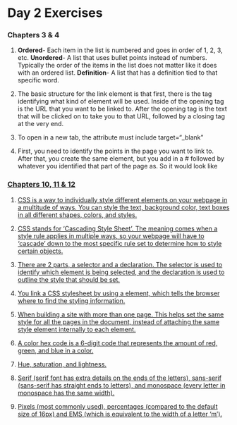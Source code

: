 # Day 2 Exercises

### Chapters 3 & 4
1. **Ordered**- Each item in the list is numbered and goes in order of 1, 2, 3, etc.
**Unordered**- A list that uses bullet points instead of numbers. Typically the order of the items in the list does not matter like it does with an ordered list.
**Definition**- A list that has a definition tied to that specific word.

2. The basic structure for the link element is that first, there is the <a> tag identifying what kind of element will be used. Inside of the opening tag is the URL that you want to be linked to. After the opening tag is the text that will be clicked on to take you to that URL, followed by a closing </a> tag at the very end.

3. To open in a new tab, the attribute must include target=“_blank”

4. First, you need to identify the points in the page you want to link to. After that, you create the same element, but you add in a # followed by whatever you identified that part of the page as. So it would look like <a href=“#___”>

### Chapters 10, 11 & 12

1. CSS is a way to individually style different elements on your webpage in a multitude of ways. You can style the text, background color, text boxes in all different shapes, colors, and styles.

2. CSS stands for ‘Cascading Style Sheet’. The meaning comes when a style rule applies in multiple ways, so your webpage will have to ‘cascade’ down to the most specific rule set to determine how to style certain objects.

3. There are 2 parts, a selector and a declaration. The selector is used to identify which element is being selected, and the declaration is used to outline the style that should be set.

4. You link a CSS stylesheet by using a <link> element, which tells the browser where to find the styling information.

5. When building a site with more than one page. This helps set the same style for all the pages in the document, instead of attaching the same style element internally to each element.

6. A color hex code is a 6-digit code that represents the amount of red, green, and blue in a color.

7. Hue, saturation, and lightness.

8. Serif (serif font has extra details on the ends of the letters), sans-serif (sans-serif has straight ends to letters), and monospace (every letter in monospace has the same width).

9. Pixels (most commonly used), percentages (compared to the default size of 16px) and EMS (which is equivalent to the width of a letter ‘m’).
